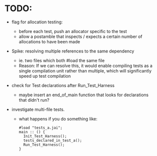 # TODO:
- flag for allocation testing:
  - before each test, push an allocator specific to the test
  - allow a postamble that inspects / expects a certain number of allocations to have been made

- Spike: resolving multiple references to the same dependency
  - ie. two files which both #load the same file
  - Reason: If we can resolve this, it would enable compiling tests as a single compilation unit
    rather than multiple, which will significantly speed up test compilation

- check for Test declarations after Run_Test_Harness
  - maybe insert an end_of_main function that looks for
    declarations that didn't run?

- investigate multi-file tests.
  - what happens if you do something like:
    ```
    #load "tests_a.jai";
    main :: () {
      Init_Test_Harness();
      tests_declared_in_test_a();
      Run_Test_Harness();
    }
    ```